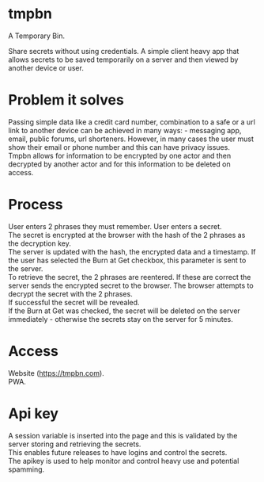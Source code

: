 # tmpbn
A Temporary Bin.  

Share secrets without using credentials.
A simple client heavy app that allows secrets to be saved temporarily on a server and then viewed by another device or user.  

Problem it solves
=================
Passing simple data like a credit card number, combination to a safe or a url link to another device can be achieved in many ways: - messaging app, email, public forums, url shorteners. However, in many cases the user must show their email or phone number and this can have privacy issues.  
Tmpbn allows for information to be encrypted by one actor and then decrypted by another actor and for this information to be deleted on access.

Process
=======
User enters 2 phrases they must remember. 
User enters a secret.  
The secret is encrypted at the browser with the hash of the 2 phrases as the decryption key.  
The server is updated with the hash, the encrypted data and a timestamp.
If the user has selected the Burn at Get checkbox, this parameter is sent to the server.  
To retrieve the secret, the 2 phrases are reentered. If these are correct the server sends the encrypted secret to the browser.
The browser attempts to decrypt the secret with the 2 phrases.  
If successful the secret will be revealed.  
If the Burn at Get was checked, the secret will be deleted on the server immediately - otherwise the secrets stay on the server for 5 minutes.

Access
======
Website (https://tmpbn.com).  
PWA.  

Api key
=======
A session variable is inserted into the page and this is validated by the server storing and retrieving the secrets.  
This enables future releases to have logins and control the secrets.  
The apikey is used to help monitor and control heavy use and potential spamming.  
